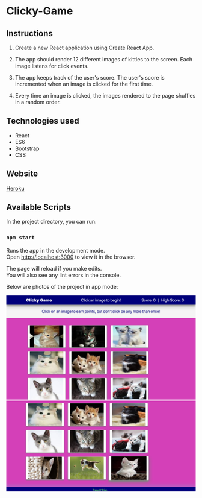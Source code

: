 # Clicky-Game

## Instructions

1. Create a new React application using Create React App.

2. The app should render 12 different images of kitties to the screen. Each image listens for click events.

3. The app keeps track of the user's score. The user's score is incremented when  an image is clicked for the first time. 

4. Every time an image is clicked, the images rendered to the page shuffles in a random order.

## Technologies used

* React
* ES6
* Bootstrap
* CSS

## Website
[Heroku](https://clickygame757.herokuapp.com/)



## Available Scripts

In the project directory, you can run:

### `npm start`

Runs the app in the development mode.<br>
Open [http://localhost:3000](http://localhost:3000) to view it in the browser.

The page will reload if you make edits.<br>
You will also see any lint errors in the console.

Below are photos of the project in app mode:

![Kitty](Top.jpeg)
![Kitty](Top2.jpeg)

